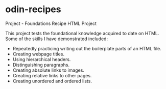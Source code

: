 # odin-recipes
Project - Foundations
Recipe HTML Project

This project tests the foundational knowledge acquired to date on HTML. 
Some of the skills I have demonstrated included:
 - Repeatedly practicing writing out the boilerplate parts of an HTML file.
 - Creating webpage titles.
 - Using hierarchical headers.
 - Distinguishing paragraphs.
 - Creating absolute links to images.
 - Creating relative links to other pages.
 - Creating unordered and ordered lists.